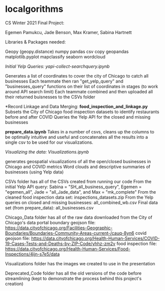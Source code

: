# localgorithms
CS Winter 2021 Final Project:

Egemen Pamukcu, Jade Benson, Max Kramer, Sabina Hartnett

Libraries & Packages needed: 

Geopy (geopy.distance)
numpy 
pandas 
csv
copy
geopandas 
matplotlib.pyplot 
mapclassify 
seaborn 
wordcloud

*Initial Yelp Queries: yapi-collect-searchquery.ipynb*

  Generates a list of coordinates to cover the city of Chicago to catch all businesses 
  Each teammate then ran "get_yelp_query" and "businesses_query" functions on their list of coordinates in stages (to work around API search limit)
  Each teammate combined and then uploaded all their returned buisnesses to the CSVs folder 

*Record Linkage and Data Merging: 
  **food_inspection_and_linkage.py**
  Subsets the City of Chicago food inspection datasets to identify restaurants before and after COVID
  Queries the Yelp API for the closed and missing businesses
 
 **prepare_data.ipynb**
  Takes in a number of csvs, cleans up the columns to be optimally intuitive and useful and concatenates all the results into a single csv to be used for our visualizations.
  
  
*Visualizing the data: Visualizations.ipynb*

  generates geospatial visualizations of all the open/closed businesses in Chicago and COVID metrics 
  Word clouds and descriptive summaries of businesses (using Yelp data)
  
CSVs folder has all of the CSVs created from running our code
  From the initial Yelp API query: Sabina = "SH_all_business_query", Egemen = "egemen_all", Jade = "all_Jade_data", and Max = "mk_complete"
  From the cleaned food inspection data set: inspections_datasets.zip 
  From the Yelp queries on closed and missing businesses: all_combined_wb.csv
  Final data set (from prepare_data): all_businesses.csv
  
Chicago_Data folder has all of the raw data downloaded from the City of Chicago's data portal 
  boundary geojson file: https://data.cityofchicago.org/Facilities-Geographic-Boundaries/Boundaries-Community-Areas-current-/cauq-8yn6
  covid geojson file: https://data.cityofchicago.org/Health-Human-Services/COVID-19-Cases-Tests-and-Deaths-by-ZIP-Code/yhhz-zm2v
  food inspection file: https://data.cityofchicago.org/Health-Human-Services/Food-Inspections/4ijn-s7e5/data

Visualizations folder has the images we created to use in the presentation

Deprecated_Code folder has all the old versions of the code before streamlining (kept to demonstrate the process behind this project's creation)
